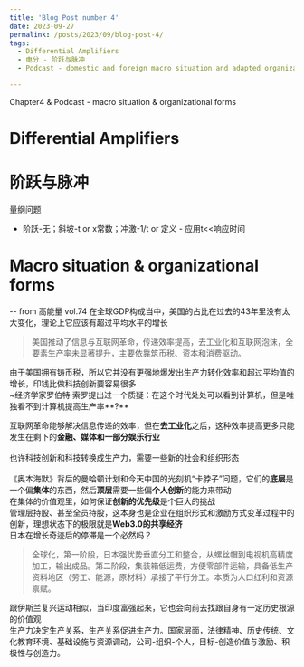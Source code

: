 ```yaml
---
title: 'Blog Post number 4'
date: 2023-09-27
permalink: /posts/2023/09/blog-post-4/
tags:
  - Differential Amplifiers
  - 电分 - 阶跃与脉冲
  - Podcast - domestic and foreign macro situation and adapted organizational forms

---
```


Chapter4 & Podcast - macro situation & organizational forms

# Differential Amplifiers

# 阶跃与脉冲
量纲问题

 - 阶跃-无；斜坡-t or x常数；冲激-1/t or 定义 - 应用t<<响应时间

# Macro situation & organizational forms
-- from 高能量 vol.74
在全球GDP构成当中，美国的占比在过去的43年里没有太大变化，理论上它应该有超过平均水平的增长<br>
> 美国推动了信息与互联网革命，传递效率提高，去工业化和互联网泡沫，全要素生产率未显著提升，主要依靠筑币税、资本和消费驱动。<br>

由于美国拥有铸币税，所以它并没有更强地爆发出生产力转化效率和超过平均值的增长，印钱比做科技创新要容易很多<br>
~经济学家罗伯特·索罗提出过一个质疑：在这个时代处处可以看到计算机，但是唯独看不到计算机提高生产率**?** <br>

互联网革命能够解决信息传递的效率，但在**去工业化**之后，这种效率提高更多只能发生在剩下的**金融、媒体和一部分娱乐行业**<br><br>
也许科技创新和科技转换成生产力，需要一些新的社会和组织形态<br><br>
《奥本海默》背后的曼哈顿计划和今天中国的光刻机“卡脖子”问题，它们的**底层**是一个偏**集体**的东西，然后**顶层**需要一些偏**个人创新**的能力来带动<br>
在集体的价值观里，如何保证**创新的优先级**是个巨大的挑战<br>
管理层持股、甚至全员持股，这本身也是企业在组织形式和激励方式变革过程中的创新，理想状态下的极限就是**Web3.0的共享经济**<br>
日本在增长奇迹后的停滞是一个必然吗？<br>
> 全球化，第一阶段，日本强优势垂直分工和整合，从螺丝帽到电视机高精度加工，输出成品。第二阶段，集装箱低运费，方便零部件运输，具备低生产资料地区（劳工、能源，原材料）承接了平行分工。本质为人口红利和资源禀赋。

跟伊斯兰复兴运动相似，当印度富强起来，它也会向前去找跟自身有一定历史根源的价值观<br>
生产力决定生产关系，生产关系促进生产力。国家层面，法律精神、历史传统、文化教育环境、基础设施与资源调动，公司-组织-个人，目标-创造价值与激励、积极性与创造力。



